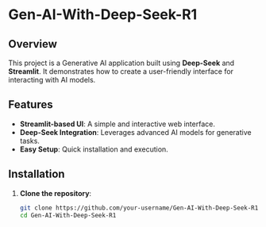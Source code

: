 # Gen-AI-With-Deep-Seek-R1

## Overview
This project is a Generative AI application built using **Deep-Seek** and **Streamlit**. It demonstrates how to create a user-friendly interface for interacting with AI models.

## Features
- **Streamlit-based UI**: A simple and interactive web interface.
- **Deep-Seek Integration**: Leverages advanced AI models for generative tasks.
- **Easy Setup**: Quick installation and execution.

## Installation
1. **Clone the repository**:
   ```bash
   git clone https://github.com/your-username/Gen-AI-With-Deep-Seek-R1.git
   cd Gen-AI-With-Deep-Seek-R1